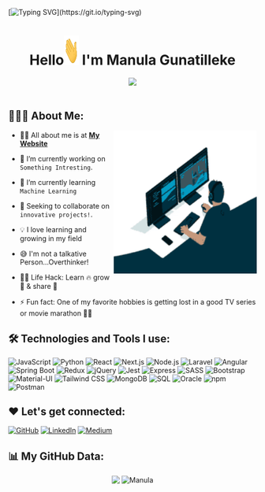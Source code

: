 [![Typing SVG](https://readme-typing-svg.herokuapp.com?size=24&width=600&lines=Welcome+To+Manula's+GitHub+Profile!)](https://git.io/typing-svg)

<h1 align="center">Hello<img src="https://raw.githubusercontent.com/ABSphreak/ABSphreak/master/gifs/Hi.gif" width="30px" height="60px"> I'm Manula Gunatilleke</h1>

<!--
**ManulaGunatilleke/ManulaGunatilleke** is a ✨ _special_ ✨ repository because its `README.md` (this file) appears on your GitHub profile.
Here are some ideas to get you started: -->

<div align="center">
<img src ="./banner.png" />

</div>

<br/>

## 👨🏻‍💻 About Me:

<img src="./Manula.gif" height="290px" align="right" />

- 🙋‍♂️ All about me is at **[My Website]()**

- 🔭 I’m currently working on `Something Intresting`.

- 🌱 I’m currently learning `Machine Learning`

- 🚀 Seeking to collaborate on ` innovative projects!`.

- 💡 I love learning and growing in my field

- 😅 I'm not a talkative Person...Overthinker!

- 👨‍💻 Life Hack: Learn :fire: grow 🌟 & share :tada:

- ⚡ Fun fact: One of my favorite hobbies is getting lost in a good TV series or movie marathon 🎥🍿


## 🛠️ Technologies and Tools I use:

<p>

<!-- Programming Languages -->
<img alt="JavaScript" src="https://img.shields.io/badge/JavaScript-323330?style=for-the-badge&logo=javascript&logoColor=F7DF1E" height="25px"/>
<img alt="Python" src="https://img.shields.io/badge/Python-14354C?style=for-the-badge&logo=python&logoColor=white" height="25px"/>

<!-- Libraries and Frameworks -->
<img alt="React" src="https://img.shields.io/badge/React-20232A?style=for-the-badge&logo=react&logoColor=61DAFB" height="25px"/>
<img alt="Next.js" src="https://img.shields.io/badge/Next-black?style=for-the-badge&logo=next.js&logoColor=white" height="25px"/>
<img alt="Node.js" src="https://img.shields.io/badge/-Nodejs-43853d?style=flat-square&logo=Node.js&logoColor=white" height="25px"/>
<img alt="Laravel" src="https://img.shields.io/badge/Laravel-FF2D20?style=for-the-badge&logo=laravel&logoColor=white" height="25px"/>
<img alt="Angular" src="https://img.shields.io/badge/Angular-DD0031?style=for-the-badge&logo=angular&logoColor=white" height="25px"/>
<img alt="Spring Boot" src="https://img.shields.io/badge/Spring_Boot-F2F4F9?style=for-the-badge&logo=spring-boot" height="25px"/>
<img alt="Redux" src="https://img.shields.io/badge/Redux-764ABC?style=for-the-badge&logo=redux&logoColor=white" height="25px"/>
<img alt="jQuery" src="https://img.shields.io/badge/jQuery-0769AD?style=for-the-badge&logo=jquery&logoColor=white" height="25px"/>
<img alt="Jest" src="https://img.shields.io/badge/Jest-C21325?style=for-the-badge&logo=jest&logoColor=white" height="25px"/>
<img alt="Express" src="https://img.shields.io/badge/express.js-%23404d59.svg?style=for-the-badge&logo=express&logoColor=%2361DAFB" height="25px"/>

<!-- CSS Frameworks and Libraries -->
<img alt="SASS" src="https://img.shields.io/badge/Sass-CC6699?style=for-the-badge&logo=sass&logoColor=white" height="25px"/>
<img alt="Bootstrap" src="https://img.shields.io/badge/Bootstrap-563D7C?style=for-the-badge&logo=bootstrap&logoColor=white" height="25px"/>
<img alt="Material-UI" src="https://img.shields.io/badge/MUI-007FFF?style=for-the-badge&logo=mui&logoColor=white" height="25px"/>
<img alt="Tailwind CSS" src="https://img.shields.io/badge/Tailwind_CSS-38B2AC?style=for-the-badge&logo=tailwind-css&logoColor=white" height="25px"/>

<!-- Databases and Other Tools -->
<img alt="MongoDB" src="https://img.shields.io/badge/-MongoDB-13aa52?style=flat-square&logo=mongodb&logoColor=white" height="25px"/>
<img alt="SQL" src="https://img.shields.io/badge/-SQL-4479A1?style=for-the-badge&logo=sql&logoColor=white" height="25px"/>
<img alt="Oracle" src="https://img.shields.io/badge/Oracle-F80000?style=for-the-badge&logo=oracle&logoColor=white" height="25px"/>
<img alt="npm" src="https://img.shields.io/badge/NPM-%23000000.svg?style=for-the-badge&logo=npm&logoColor=white" height="25px"/>
<img alt="Postman" src="https://img.shields.io/badge/-Postman-00C7B7?style=flat-square&logo=postman&logoColor=white" height="25px"/>

</p>

## ❤️ Let's get connected:

<p><a href="https://github.com/ManulaGunatilleke/" target="_blank"><img alt="GitHub" src="https://img.shields.io/badge/GitHub-100000?style=for-the-badge&logo=github&logoColor=white" height="30px" /></a>
<a href="https://www.linkedin.com/in/ManulaGunatilleke/" target="_blank"><img alt="LinkedIn" src="https://img.shields.io/badge/LinkedIn-0077B5?style=for-the-badge&logo=linkedin&logoColor=white" height="30px"/></a>
<a href="https://ManulaGunatilleke.medium.com/" target="_blank"><img alt="Medium" src="https://img.shields.io/badge/Medium-%2312100E.svg?style=for-the-badge&logo=medium&logoColor=white" height="30px"/></a>
</p>



## 📊 My GitHub Data:

<div align="center">
<img align="center" src="https://github-readme-stats.anuraghazra1.vercel.app/api?username=ManulaGunatilleke&show_icons=true" />
<img align="center" src="https://github-readme-streak-stats.herokuapp.com/?user=ManulaGunatilleke&" alt="Manula" />
</div>
